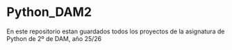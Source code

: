 # Python_DAM2

En este repositorio estan guardados todos los proyectos de la asignatura de Python de 2º de DAM, año 25/26

